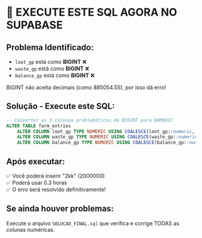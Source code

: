 # 🔴 EXECUTE ESTE SQL AGORA NO SUPABASE

## Problema Identificado:
- `loot_gp` está como **BIGINT** ❌
- `waste_gp` está como **BIGINT** ❌  
- `balance_gp` está como **BIGINT** ❌

BIGINT não aceita decimais (como 885054.55), por isso dá erro!

## Solução - Execute este SQL:

```sql
-- Converter as 3 colunas problemáticas de BIGINT para NUMERIC
ALTER TABLE farm_entries
    ALTER COLUMN loot_gp TYPE NUMERIC USING COALESCE(loot_gp::numeric, 0),
    ALTER COLUMN waste_gp TYPE NUMERIC USING COALESCE(waste_gp::numeric, 0),
    ALTER COLUMN balance_gp TYPE NUMERIC USING COALESCE(balance_gp::numeric, 0);
```

## Após executar:
✅ Você poderá inserir "2kk" (2000000)  
✅ Poderá usar 0.3 horas  
✅ O erro será resolvido definitivamente!

## Se ainda houver problemas:
Execute o arquivo `SOLUCAO_FINAL.sql` que verifica e corrige TODAS as colunas numéricas.